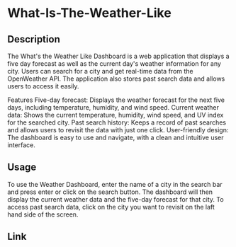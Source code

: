 # What-Is-The-Weather-Like

## Description

The What's the Weather Like Dashboard is a web application that displays a five day forecast as well as the current day's weather information for any city. Users can search for a city and get real-time data from the OpenWeather API. The application also stores past search data and allows users to access it easily.

Features
Five-day forecast: Displays the weather forecast for the next five days, including temperature, humidity, and wind speed.
Current weather data: Shows the current temperature, humidity, wind speed, and UV index for the searched city.
Past search history: Keeps a record of past searches and allows users to revisit the data with just one click.
User-friendly design: The dashboard is easy to use and navigate, with a clean and intuitive user interface.

## Usage

To use the Weather Dashboard, enter the name of a city in the search bar and press enter or click on the search button. The dashboard will then display the current weather data and the five-day forecast for that city. To access past search data, click on the city you want to revisit on the laft hand side of the screen.



## Link
